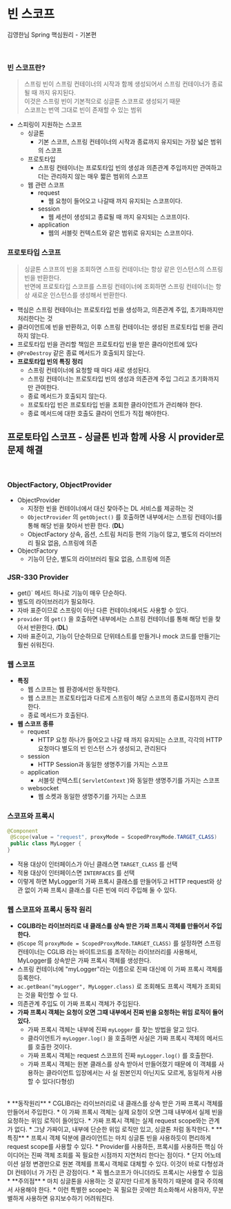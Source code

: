 # 빈 스코프
김영한님 Spring 핵심원리 - 기본편

<br>

### 빈 스코프란?
> 스프링 빈이 스프링 컨테이너의 시작과 함께 생성되어서 스프링 컨테이너가 종료될 때 까지 유지된다.    
> 이것은 스프링 빈이 기본적으로 싱글톤 스코프로 생성되기 때문     
> 스코프는 번역 그대로 빈이 존재할 수 있는 범위
* 스피링이 지원하는 스코프
  * 싱글톤
    * 기본 스코프, 스프링 컨테이너의 시작과 종료까지 유지되는 가장 넓은 범위의 스코프
  * 프로토타입
    * 스프링 컨테이너는 프로토타입 빈의 생성과 의존관계 주입까지만 관여하고 더는 관리하지 않는 매우 짧은 범위의 스코프
  * 웹 관련 스코프
    * request
      * 웹 요청이 들어오고 나갈때 까지 유지되는 스코프이다.
    * session
      * 웹 세션이 생성되고 종료될 때 까지 유지되는 스코프이다.
    * application
      * 웹의 서블릿 컨텍스트와 같은 범위로 유지되는 스코프이다.

### 프로토타입 스코프
> 싱글톤 스코프의 빈을 조회하면 스프링 컨테이너는 항상 같은 인스턴스의 스프링 빈을 반환한다.   
> 반면에 프로토타입 스코프를 스프링 컨테이너에 조회하면 스프링 컨테이너는 항상 새로운 인스턴스를 생성해서 반환한다.
* 핵심은 스프링 컨테이너는 프로토타입 빈을 생성하고, 의존관계 주입, 초기화까지만 처리한다는 것
* 클라이언트에 빈을 반환하고, 이후 스프링 컨테이너는 생성된 프로토타입 빈을 관리하지 않는다.
* 프로토타입 빈을 관리할 책임은 프로토타입 빈을 받은 클라이언트에 있다
* `@PreDestroy` 같은 종료 메서드가 호출되지 않는다.
* **프로토타입 빈의 특징 정리**
  * 스프링 컨테이너에 요청할 때 마다 새로 생성된다.
  * 스프링 컨테이너는 프로토타입 빈의 생성과 의존관계 주입 그리고 초기화까지만 관여한다.
  * 종료 메서드가 호출되지 않는다.
  * 프로토타입 빈은 프로토타입 빈을 조회한 클라이언트가 관리해야 한다.
  * 종료 메서드에 대한 호출도 클라이 언트가 직접 해야한다.

## 프로토타입 스코프 - 싱글톤 빈과 함께 사용 시 provider로 문제 해결

<br>

### ObjectFactory, ObjectProvider
* ObjectProvider
  * 지정한 빈을 컨테이너에서 대신 찾아주는 DL 서비스를 제공하는 것
  * `ObjectProvider` 의 `getObject()` 를 호출하면 내부에서는 스프링 컨테이너를 통해 해당 빈을 찾아서 반환 한다. (**DL**)
  * ObjectFactory 상속, 옵션, 스트림 처리등 편의 기능이 많고, 별도의 라이브러리 필요 없음, 스프링에 의존
* ObjectFactory
  * 기능이 단순, 별도의 라이브러리 필요 없음, 스프링에 의존
    
### JSR-330 Provider
* get()` 메서드 하나로 기능이 매우 단순하다.
* 별도의 라이브러리가 필요하다.
* 자바 표준이므로 스프링이 아닌 다른 컨테이너에서도 사용할 수 있다.
* `provider` 의 `get()` 을 호출하면 내부에서는 스프링 컨테이너를 통해 해당 빈을 찾아서 반환한다. (**DL**)
* 자바 표준이고, 기능이 단순하므로 단위테스트를 만들거나 mock 코드를 만들기는 훨씬 쉬워진다.

### 웹 스코프
* **특징**
  * 웹 스코프는 웹 환경에서만 동작한다.
  * 웹 스코프는 프로토타입과 다르게 스프링이 해당 스코프의 종료시점까지 관리한다.
  * 종료 메서드가 호출된다.
* **웹 스코프 종류**
  * request
    * HTTP 요청 하나가 들어오고 나갈 때 까지 유지되는 스코프, 각각의 HTTP 요청마다 별도의 빈 인스턴 스가 생성되고, 관리된다
  * session
    * HTTP Session과 동일한 생명주기를 가지는 스코프
  * application
    * 서블릿 컨텍스트( `ServletContext` )와 동일한 생명주기를 가지는 스코프
  * websocket
    * 웹 소켓과 동일한 생명주기를 가지는 스코프

### 스코프와 프록시
```java
@Component
 @Scope(value = "request", proxyMode = ScopedProxyMode.TARGET_CLASS)
 public class MyLogger {
}
```
* 적용 대상이 인터페이스가 아닌 클래스면 `TARGET_CLASS` 를 선택
* 적용 대상이 인터페이스면 `INTERFACES` 를 선택
* 이렇게 하면 MyLogger의 가짜 프록시 클래스를 만들어두고 HTTP request와 상관 없이 가짜 프록시 클래스를 다른 빈에 미리 주입해 둘 수 있다.

### 웹 스코프와 프록시 동작 원리
* **CGLIB라는 라이브러리로 내 클래스를 상속 받은 가짜 프록시 객체를 만들어서 주입한다.**
* `@Scope` 의 `proxyMode = ScopedProxyMode.TARGET_CLASS)` 를 설정하면 스프링 컨테이너는 CGLIB 라는 바이트코드를 조작하는 라이브러리를 사용해서, MyLogger를 상속받은 가짜 프록시 객체를 생성한다.
* 스프링 컨테이너에 "myLogger"라는 이름으로 진짜 대신에 이 가짜 프록시 객체를 등록한다.
* `ac.getBean("myLogger", MyLogger.class)` 로 조회해도 프록시 객체가 조회되는 것을 확인할 수 있 다.
* 의존관계 주입도 이 가짜 프록시 객체가 주입된다.
  <br>
* **가짜 프록시 객체는 요청이 오면 그때 내부에서 진짜 빈을 요청하는 위임 로직이 들어있다.**
  * 가짜 프록시 객체는 내부에 진짜 `myLogger` 를 찾는 방법을 알고 있다.
  * 클라이언트가 `myLogger.log()` 을 호출하면 사실은 가짜 프록시 객체의 메서드를 호출한 것이다.
  * 가짜 프록시 객체는 request 스코프의 진짜 `myLogger.log()` 를 호출한다.
  * 가짜 프록시 객체는 원본 클래스를 상속 받아서 만들어졌기 때문에 이 객체를 사용하는 클라이언트 입장에서는 사 실 원본인지 아닌지도 모르게, 동일하게 사용할 수 있다(다형성)
<br>
* **동작원리**
  * CGLIB라는 라이브러리로 내 클래스를 상속 받은 가짜 프록시 객체를 만들어서 주입한다.
  * 이 가짜 프록시 객체는 실제 요청이 오면 그때 내부에서 실제 빈을 요청하는 위임 로직이 들어있다.
  * 가짜 프록시 객체는 실제 request scope와는 관계가 없다.
  * 그냥 가짜이고, 내부에 단순한 위임 로직만 있고, 싱글톤 처럼 동작한다.
* **특징**
  * 프록시 객체 덕분에 클라이언트는 마치 싱글톤 빈을 사용하듯이 편리하게 request scope를 사용할 수 있다.
  * Provider를 사용하든, 프록시를 사용하든 핵심 아이디어는 진짜 객체 조회를 꼭 필요한 시점까지 지연처리 한다는 점이다.
  * 단지 어노테이션 설정 변경만으로 원본 객체를 프록시 객체로 대체할 수 있다. 이것이 바로 다형성과 DI 컨테이너 가 가진 큰 강점이다.
  * 꼭 웹스코프가 아니더라도 프록시는 사용할 수 있음
* **주의점**
  * 마치 싱글톤을 사용하는 것 같지만 다르게 동작하기 때문에 결국 주의해서 사용해야 한다.
  * 이런 특별한 scope는 꼭 필요한 곳에만 최소화해서 사용하자, 무분별하게 사용하면 유지보수하기 어려워진다.
